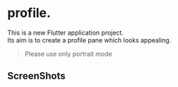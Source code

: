 # profile.

This is a new Flutter application project.\
Its aim is to create a profile pane which looks appealing.

>Please use only portrait mode
>

## ScreenShots
